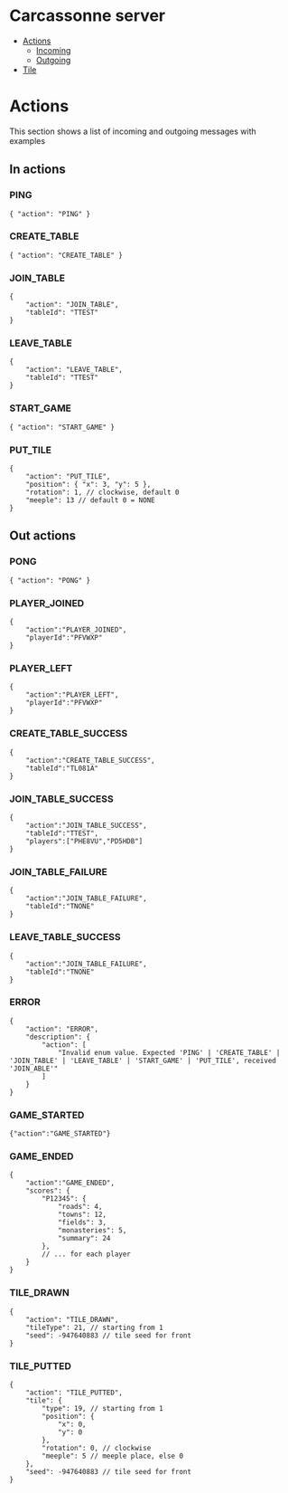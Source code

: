 # Carcassonne server
- [Actions](#actions)
  - [Incoming](#in-actions)
  - [Outgoing](#out-actions)
- [Tile](src/game/tile/tile.md)

# Actions
This section shows a list of incoming and outgoing messages with examples

## In actions
### PING
```jsonc
{ "action": "PING" }
```
### CREATE_TABLE
```jsonc
{ "action": "CREATE_TABLE" }
```
### JOIN_TABLE
```jsonc
{
    "action": "JOIN_TABLE",
    "tableId": "TTEST"
}
```
### LEAVE_TABLE
```jsonc
{
    "action": "LEAVE_TABLE",
    "tableId": "TTEST"
}
```
### START_GAME
```jsonc
{ "action": "START_GAME" }
```
### PUT_TILE
```jsonc
{
    "action": "PUT_TILE",
    "position": { "x": 3, "y": 5 },
    "rotation": 1, // clockwise, default 0
    "meeple": 13 // default 0 = NONE
}
```
## Out actions
### PONG
```jsonc
{ "action": "PONG" }
```
### PLAYER_JOINED
```jsonc
{
    "action":"PLAYER_JOINED",
    "playerId":"PFVWXP"
}
```
### PLAYER_LEFT
```jsonc
{
    "action":"PLAYER_LEFT",
    "playerId":"PFVWXP"
}
```
### CREATE_TABLE_SUCCESS
```jsonc
{
    "action":"CREATE_TABLE_SUCCESS",
    "tableId":"TL081A"
}
```
### JOIN_TABLE_SUCCESS
```jsonc
{
    "action":"JOIN_TABLE_SUCCESS",
    "tableId":"TTEST",
    "players":["PHE8VU","PD5HDB"]
}
```
### JOIN_TABLE_FAILURE
```jsonc
{
    "action":"JOIN_TABLE_FAILURE",
    "tableId":"TNONE"
}
```
### LEAVE_TABLE_SUCCESS
```jsonc
{
    "action":"JOIN_TABLE_FAILURE",
    "tableId":"TNONE"
}
```
### ERROR
```jsonc
{
    "action": "ERROR",
    "description": {
        "action": [
            "Invalid enum value. Expected 'PING' | 'CREATE_TABLE' | 'JOIN_TABLE' | 'LEAVE_TABLE' | 'START_GAME' | 'PUT_TILE', received 'JOIN_ABLE'"
        ]
    }
}
```
### GAME_STARTED
```jsonc
{"action":"GAME_STARTED"}
```
### GAME_ENDED
```jsonc
{
    "action":"GAME_ENDED",
    "scores": {
        "P12345": {
            "roads": 4,
            "towns": 12,
            "fields": 3,
            "monasteries": 5,
            "summary": 24
        },
        // ... for each player
    }
}
```
### TILE_DRAWN
```jsonc
{
    "action": "TILE_DRAWN",
    "tileType": 21, // starting from 1
    "seed": -947640883 // tile seed for front
}
```
### TILE_PUTTED
```jsonc
{
    "action": "TILE_PUTTED",
    "tile": {
        "type": 19, // starting from 1
        "position": {
            "x": 0,
            "y": 0
        },
        "rotation": 0, // clockwise
        "meeple": 5 // meeple place, else 0
    },
    "seed": -947640883 // tile seed for front
}
```
